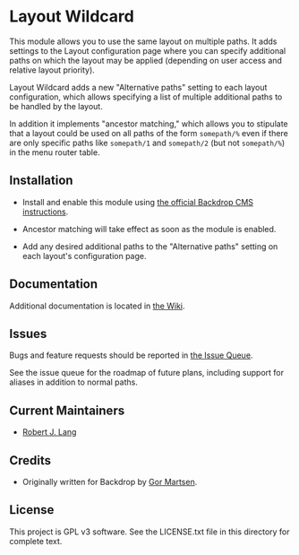 Layout Wildcard
===============

This module allows you to use the same layout on multiple paths. It adds settings to the Layout configuration page where you can specify additional paths on which the layout may be applied (depending on user access and relative layout priority).

Layout Wildcard adds a new "Alternative paths" setting to each layout configuration, which allows specifying a list of multiple additional paths to be handled by the layout.

In addition it implements "ancestor matching," which allows you to stipulate that a layout could be used on all paths of the form `somepath/%` even if there are only specific paths like `somepath/1` and `somepath/2` (but not `somepath/%`) in the menu router table.

Installation
------------

- Install and enable this module using [the official Backdrop CMS instructions](https://backdropcms.org/guide/modules).

- Ancestor matching will take effect as soon as the module is enabled.

- Add any desired additional paths to the "Alternative paths" setting on each layout's configuration page.

Documentation
-------------

Additional documentation is located in [the Wiki](https://github.com/backdrop-contrib/layout_wildcard/wiki/Documentation).

Issues
------

Bugs and feature requests should be reported in [the Issue Queue](https://github.com/backdrop-contrib/layout_wildcard/issues).

See the issue queue for the roadmap of future plans, including support for aliases in addition to normal paths.

Current Maintainers
-------------------

* [Robert J. Lang](http://github.com/bugfolder)

Credits
-------

- Originally written for Backdrop by [Gor Martsen](https://github.com/Gormartsen).

License
-------

This project is GPL v3 software.
See the LICENSE.txt file in this directory for complete text.

